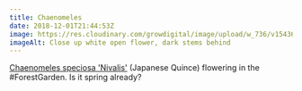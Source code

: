 ```yaml
---
title: Chaenomeles
date: 2018-12-01T21:44:53Z
image: https://res.cloudinary.com/growdigital/image/upload/w_736/v1543688436/Chaenomeles-speciosa-Nivalis-flower-F5EA6F08.jpg
imageAlt: Close up white open flower, dark stems behind
---
```


[Chaenomeles speciosa 'Nivalis'](https://www.rhs.org.uk/Plants/99751/Chaenomeles-speciosa-Nivalis/Details) (Japanese Quince) flowering in the #ForestGarden. Is it spring already?
